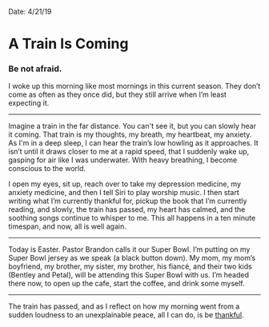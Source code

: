Date: 4/21/19

# A Train Is Coming


### Be not afraid.

I woke up this morning like most mornings in this current season. They don’t come as often as they once did, but they still arrive when I’m least expecting it.

---- 

Imagine a train in the far distance. You can't see it, but you can slowly hear it coming. That train is my thoughts, my breath, my heartbeat, my anxiety. As I'm in a deep sleep, I can hear the train’s low howling as it approaches. It isn’t until it draws closer to me at a rapid speed, that I suddenly wake up, gasping for air like I was underwater. With heavy breathing, I become conscious to the world.

I open my eyes, sit up, reach over to take my depression medicine, my anxiety medicine, and then I tell Siri to play worship music. I then start writing what I’m currently thankful for, pickup the book that I’m currently reading, and slowly, the train has passed, my heart has calmed, and the soothing songs continue to whisper to me. This all happens in a ten minute timespan, and now, all is well again.

---- 

Today is Easter. Pastor Brandon calls it our Super Bowl. I’m putting on my Super Bowl jersey as we speak (a black button down). My mom, my mom’s boyfriend, my brother, my sister, my brother, his fiancé, and their two kids (Bentley and Petal), will be attending this Super Bowl with us. I’m headed there now, to open up the cafe, start the coffee, and drink some myself.

---- 

The train has passed, and as I reflect on how my morning went from a sudden loudness to an unexplainable peace, all I can do, is be [thankful][1].

[1]:	nashp.com/thanks